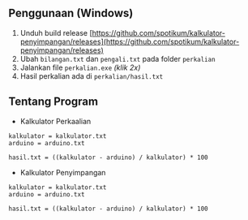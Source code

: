 ## Penggunaan (Windows)
1. Unduh build release [https://github.com/spotikum/kalkulator-penyimpangan/releases](https://github.com/spotikum/kalkulator-penyimpangan/releases)
2. Ubah `bilangan.txt` dan `pengali.txt` pada folder `perkalian`
3. Jalankan file `perkalian.exe` *(klik 2x)*
4. Hasil perkalian ada di `perkalian/hasil.txt`

## Tentang Program
- Kalkulator Perkaalian

```
kalkulator = kalkulator.txt
arduino = arduino.txt

hasil.txt = ((kalkulator - arduino) / kalkulator) * 100
```
- Kalkulator Penyimpangan

```
kalkulator = kalkulator.txt
arduino = arduino.txt

hasil.txt = ((kalkulator - arduino) / kalkulator) * 100
```
